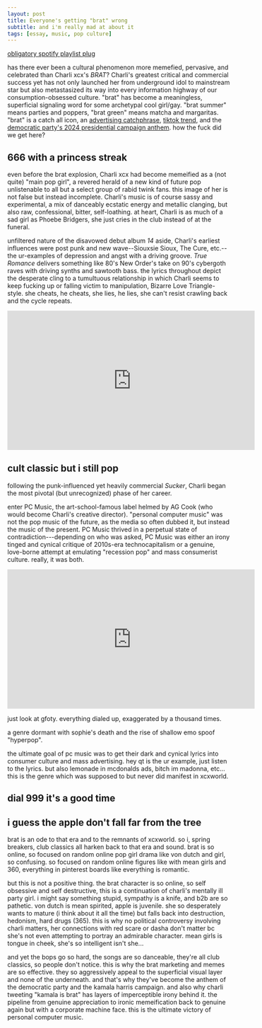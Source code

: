 ```yaml
---
layout: post
title: Everyone's getting "brat" wrong
subtitle: and i'm really mad at about it
tags: [essay, music, pop culture]
---
```

[obligatory spotify playlist plug](https://open.spotify.com/playlist/3kFRsZcpe16fD0itKeCSvi?si=8b16f3a6bab24f16)

has there ever been a cultural phenomenon more memefied, pervasive, and celebrated than Charli xcx's *BRAT*?  Charli's greatest critical and commercial success yet has not only launched her from underground idol to mainstream star but also metastasized its way into every information highway of our consumption-obsessed culture. "brat" has become a meaningless, superficial signaling word for some archetypal cool girl/gay. "brat summer" means parties and poppers, "brat green" means matcha and margaritas. "brat" is a catch all icon, an [advertising catchphrase](https://www.delish.com/food-news/a61500647/field-roast-brat-wurst-charli-xcx/), [tiktok trend](https://www.youtube.com/watch?v=nLe0YHj6HCI), and the [democratic party's 2024 presidential campaign anthem](https://www.cbsnews.com/video/how-vice-president-kamala-harris-became-brat/). how the fuck did we get here?

**666 with a princess streak**
---
even before the brat explosion, Charli xcx had become memeified as a (not quite) "main pop girl", a revered herald of a new kind of future pop unlistenable to all but a select group of rabid twink fans. this image of her is not false but instead incomplete. Charli's music is of course sassy and experimental, a mix of danceably ecstatic energy and metallic clanging, but also raw, confessional, bitter, self-loathing. at heart, Charli is as much of a sad girl as Phoebe Bridgers, she just cries in the club instead of at the funeral. 

unfiltered nature of the disavowed debut album *14* aside, Charli's earliest influences were post punk and new wave--Siouxsie Sioux, The Cure, etc.--the ur-examples of depression and angst with a driving groove. *True Romance* delivers something like 80's New Order's take on 90's cybergoth raves with driving synths and sawtooth bass. the lyrics throughout depict the desperate cling to a tumultuous relationship in which Charli seems to keep fucking up or falling victim to manipulation, Bizarre Love Triangle-style. she cheats,  he cheats, she lies, he lies, she can't resist crawling back and the cycle repeats.

<iframe width="560" height="315" src="
https://www.youtube.com/embed/KBxC5bRbruQ?si=fMRFaD2_gV0lg15S" frameborder="0" allow="accelerometer; autoplay; clipboard-write; encrypted-media; gyroscope; picture-in-picture" allowfullscreen></iframe>

**cult classic but i still pop**
---
following the punk-influenced yet heavily commercial *Sucker*, Charli began the most pivotal (but unrecognized) phase of her career.

enter PC Music, the art-school-famous label helmed by AG Cook (who would become Charli's creative director). "personal computer music" was not the pop music of the future, as the media so often dubbed it, but instead the music of the present. PC Music thrived in a perpetual state of contradiction---depending on who was asked, PC Music was either an irony tinged and cynical critique of 2010s-era technocapitalism or a genuine, love-borne attempt at emulating "recession pop" and mass consumerist culture. really, it was both.

<iframe width="560" height="315" src="
https://www.youtube.com/embed/JWPvj1ENuN4?si=pUzI63H_64vOMnoT" frameborder="0" allow="accelerometer; autoplay; clipboard-write; encrypted-media; gyroscope; picture-in-picture" allowfullscreen></iframe>

 just look at gfoty. everything dialed up, exaggerated by a thousand times. 

a genre dormant with sophie's death and the rise of shallow emo spoof "hyperpop". 

the ultimate goal of pc music was to get their dark and cynical lyrics into consumer culture and mass advertising. hey qt is the ur example, just listen to the lyrics. but also lemonade in mcdonalds ads, bitch im madonna, etc... this is the genre which was supposed to but never did manifest in xcxworld.

**dial 999 it's a good time**
-

**i guess the apple don't fall far from the tree**
---
brat is an ode to that era and to the remnants of xcxworld. so i, spring breakers, club classics all harken back to that era and sound. brat is so online, so focused on random online pop girl drama like von dutch and girl, so confusing. so focused on random online figures like with mean girls and 360, everything in pinterest boards like everything is romantic. 

but this is not a positive thing. the brat character is so online, so self obsessive and self destructive, this is a continuation of charli's mentally ill party girl. i might say something stupid, sympathy is a knife, and b2b are so pathetic. von dutch is mean spirited, apple is juvenile. she so desperately wants to mature (i think about it all the time) but falls back into destruction, hedonism, hard drugs (365). this is why no political controversy involving charli matters, her connections with red scare or dasha don't matter bc she's not even attempting to portray an admirable character. mean girls is tongue in cheek, she's so intelligent isn't she...

and yet the bops go so hard, the songs are so danceable, they're all club classics, so people don't notice. this is why the brat marketing and memes are so effective. they so aggressively appeal to the superficial visual layer and none of the underneath. and that's why they've become the anthem of the democratic party and the kamala harris campaign. and also why charli tweeting "kamala is brat" has layers of imperceptible irony behind it. the pipeline from genuine appreciation to ironic memeification back to genuine again but with a corporate machine face. this is the ultimate victory of personal computer music.


<!--stackedit_data:
eyJoaXN0b3J5IjpbMTcwNTU0NzY0OCwyMDI2ODEzNDk0LDcwMT
c5MDI1NSwtMTk1MzMzNDQyOSwtMTE1MTcwNjY3NywzOTI3NTAz
ODksLTk3Mjc2NjA5LC0yMDUzNzkwNjg4LC0xNzMwNTk3MDA3LD
ExODA2MDE3OSw2NjY5MjM2MDYsLTI3MzQ5Mzg1NSw2NjAyOTU2
MzJdfQ==
-->
